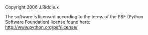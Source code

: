 Copyright 2006 J.Riddle.x 

The software is licensed according to the terms of the PSF (Python Software Foundation) license found here: http://www.python.org/psf/license/